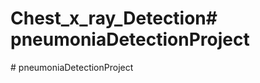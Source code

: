 # Chest_x_ray_Detection#   p n e u m o n i a D e t e c t i o n P r o j e c t 
 
 #   p n e u m o n i a D e t e c t i o n P r o j e c t 
 

